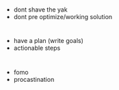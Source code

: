 
#
- dont shave the yak
- dont pre optimize/working solution

#
- have a plan (write goals)
- actionable steps

#
- fomo
- procastination